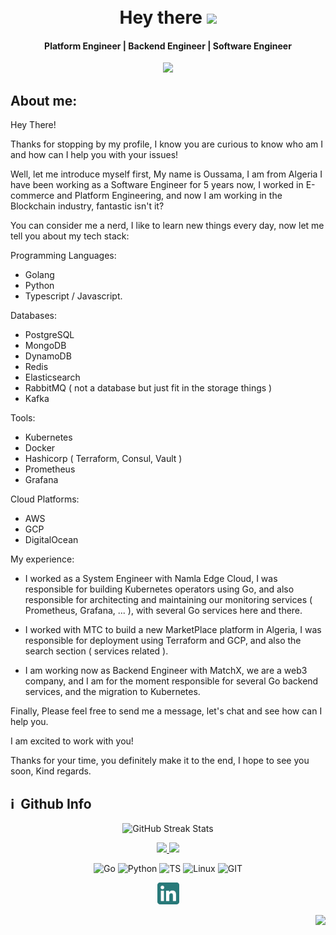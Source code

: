 <!-- </p>
<p align="center">  
<img src="https://golang.org/doc/gopher/fiveyears.jpg" width="800">
</p>
-->
<br>
<br>
<h1 align="center">
  Hey there <img src="https://media.giphy.com/media/hvRJCLFzcasrR4ia7z/giphy.gif" width="28">
</h1>

<h4 align='center'>
  Platform Engineer | Backend Engineer | Software Engineer
</h4>



<p align=center>
  <img src='https://readme-typing-svg.herokuapp.com?font=Fira+Code&pause=1000&center=true&width=435&lines=I+love+Go+%E2%9D%A4%EF%B8%8F'>
<p>

## About me:

<p>
Hey There!

Thanks for stopping by my profile, I know you are curious to know who am I and how can I help you with your issues!

Well, let me introduce myself first,
My name is Oussama, I am from Algeria I have been working as a Software Engineer for 5 years now, I worked in E-commerce and Platform Engineering, and now I am working in the Blockchain industry, fantastic isn't it?

You can consider me a nerd, I like to learn new things every day, now let me tell you about my tech stack:

Programming Languages:

- Golang
- Python
- Typescript / Javascript.

Databases:

- PostgreSQL
- MongoDB
- DynamoDB
- Redis
- Elasticsearch
- RabbitMQ ( not a database but just fit in the storage things )
- Kafka

Tools:

- Kubernetes
- Docker
- Hashicorp ( Terraform, Consul, Vault )
- Prometheus
- Grafana

Cloud Platforms:

- AWS
- GCP
- DigitalOcean


My experience:

- I worked as a System Engineer with Namla Edge Cloud, I was responsible for building Kubernetes operators using Go, and also responsible for architecting and maintaining our monitoring services ( Prometheus, Grafana, ... ), with several Go services here and there.

- I worked with MTC to build a new MarketPlace platform in Algeria, I was responsible for deployment using Terraform and GCP, and also the search section ( services related ).

- I am working now as Backend Engineer with MatchX, we are a web3 company, and I am for the moment responsible for several Go backend services, and the migration to Kubernetes.


Finally,
Please feel free to send me a message, let's chat and see how can I help you.

I am excited to work with you!

Thanks for your time, you definitely make it to the end,
I hope to see you soon,
Kind regards.


<h2>ℹ️ &nbsp;Github Info</h2>
	
<!-- PROFILE VIEW 
<p align="center">  
  <strong>
    <img src="https://komarev.com/ghpvc/?username=mattnix4&amp;color=0066ff"/>
  </strong> 
</p>
-->

<!-- STREAK STATS -->
<p align="center"> 
    <img src="https://github-readme-streak-stats.herokuapp.com?user=mattnix4&amp;theme=leafy&amp;date_format=j%20M%5B%20Y%5D&amp;ring=047884&amp;sideNums=06ACBD&amp;dates=06ACBD&amp;currStreakNum=08E8FF&amp;currStreakLabel=08E8FF&amp;background=ffffff00&amp;hide_border=true" alt="GitHub Streak Stats"/>
    <br>
</p>



<!-- STATS -->
<a href="https://github.com/oussamarouabah/github-stats">
  <p align='center'>
    <img src="https://github.com/oussamarouabah/github-stats/blob/master/generated/overview.svg"/>
    <img src="https://github.com/oussamarouabah/github-stats/blob/master/generated/languages.svg"/>
  </p>
</a>

  <!-- SKILLS -->
  
<p align="center">
  <img alt='Go' src='https://img.shields.io/badge/go-%2300ADD8.svg?style=for-the-badge&logo=go&logoColor=white'/>
  <img alt='Python' src='https://img.shields.io/badge/Python-3776AB?style=for-the-badge&logo=python&logoColor=white'/>
  <img alt='TS' src='https://img.shields.io/badge/typescript-%23007ACC.svg?style=for-the-badge&logo=typescript&logoColor=white'/>
  <img alt='Linux' src='https://img.shields.io/badge/Linux-3776AB?style=for-the-badge&logo=linux&logoColor=white'/>
  <img alt='GIT' src='https://img.shields.io/badge/git-%23F05033.svg?style=for-the-badge&logo=git&logoColor=white'/>
 </p>
  
  <!-- SOCIAL NETWORK -->

<p align='center'>
  <a href="https://www.linkedin.com/in/oussamarouabah/">
    <img height='35' width='35' src="https://github.com/oussamarouabah/oussamarouabah/blob/main/img/in.png"/>
  </a>
</p>

<!-- Linux Typing -->





<!-- Visitor -->

<p align="right">
  <img src="https://api.visitorbadge.io/api/VisitorHit?user=oussamarouabah&repo=oussamarouabah&countColor=%2308E8FF"/>
</p>

<!-- 
<p align="left">
  <a href="https://www.buymeacoffee.com/mattnix4"><img src="https://img.buymeacoffee.com/button-api/?text=Buy me a coffee&emoji=&slug=mattnix4&button_colour=FFDD00&font_colour=000000&font_family=Comic&outline_colour=000000&coffee_colour=ffffff" /></a>
</p>

-->




